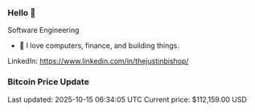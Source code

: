 ### Hello 🤙  

Software Engineering

- 🔭 I love computers, finance, and building things.
  
LinkedIn: https://www.linkedin.com/in/thejustinbishop/  

































































































































































































































































































































































































































































































































































































































































































































































































































































































































































































































































































































































































































### Bitcoin Price Update
Last updated: 2025-10-15 06:34:05 UTC
Current price: $112,159.00 USD
